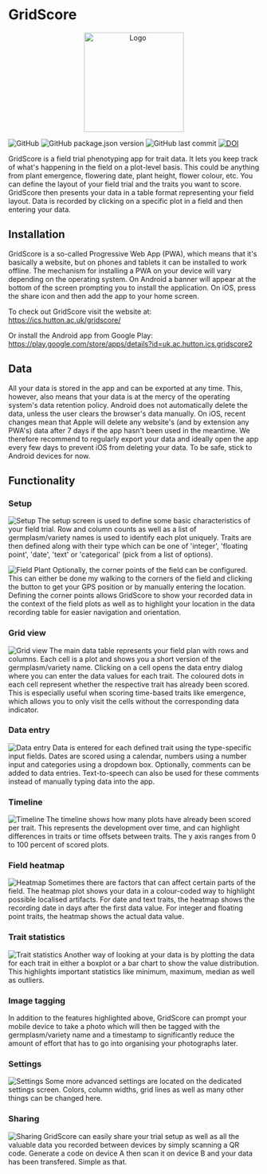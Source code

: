 # GridScore

<p align="center">
  <img src="https://raw.githubusercontent.com/cropgeeks/gridscore/master/public/img/gridscore2.svg?sanitize=true" width="200" alt="Logo">
</p>

![GitHub](https://img.shields.io/github/license/cropgeeks/gridscore)
![GitHub package.json version](https://img.shields.io/github/package-json/v/cropgeeks/gridscore)
![GitHub last commit](https://img.shields.io/github/last-commit/cropgeeks/gridscore)
[![DOI](https://zenodo.org/badge/270078734.svg)](https://zenodo.org/badge/latestdoi/270078734)

GridScore is a field trial phenotyping app for trait data. It lets you keep track of what's happening in the field on a plot-level basis. This could be anything from plant emergence, flowering date, plant height, flower colour, etc. You can define the layout of your field trial and the traits you want to score. GridScore then presents your data in a table format representing your field layout. Data is recorded by clicking on a specific plot in a field and then entering your data.

## Installation
GridScore is a so-called Progressive Web App (PWA), which means that it's basically a website, but on phones and tablets it can be installed to work offline. The mechanism for installing a PWA on your device will vary depending on the operating system. On Android a banner will appear at the bottom of the screen prompting you to install the application. On iOS, press the share icon and then add the app to your home screen.

To check out GridScore visit the website at: https://ics.hutton.ac.uk/gridscore/

Or install the Android app from Google Play: https://play.google.com/store/apps/details?id=uk.ac.hutton.ics.gridscore2

## Data
All your data is stored in the app and can be exported at any time. This, however, also means that your data is at the mercy of the operating system's data retention policy. Android does not automatically delete the data, unless the user clears the browser's data manually. On iOS, recent changes mean that Apple will delete any website's (and by extension any PWA's) data after 7 days if the app hasn't been used in the meantime. We therefore recommend to regularly export your data and ideally open the app every few days to prevent iOS from deleting your data. To be safe, stick to Android devices for now.

## Functionality

### Setup
![](https://raw.githubusercontent.com/cropgeeks/gridscore/master/public/img/screenshot-setup.png "Setup")
The setup screen is used to define some basic characteristics of your field trial. Row and column counts as well as a list of germplasm/variety names is used to identify each plot uniquely. Traits are then defined along with their type which can be one of 'integer', 'floating point', 'date', 'text' or 'categorical' (pick from a list of options).

![](https://raw.githubusercontent.com/cropgeeks/gridscore/master/public/img/screenshot-field-map.png "Field Plant")
Optionally, the corner points of the field can be configured. This can either be done my walking to the corners of the field and clicking the button to get your GPS position or by manually entering the location. Defining the corner points allows GridScore to show your recorded data in the context of the field plots as well as to highlight your location in the data recording table for easier navigation and orientation.


### Grid view
![](https://raw.githubusercontent.com/cropgeeks/gridscore/master/public/img/screenshot-grid.png "Grid view")
The main data table represents your field plan with rows and columns. Each cell is a plot and shows you a short version of the germplasm/variety name. Clicking on a cell opens the data entry dialog where you can enter the data values for each trait. The coloured dots in each cell represent whether the respective trait has already been scored. This is especially useful when scoring time-based traits like emergence, which allows you to only visit the cells without the corresponding data indicator.

### Data entry
![](https://raw.githubusercontent.com/cropgeeks/gridscore/master/public/img/screenshot-data-entry.png "Data entry")
Data is entered for each defined trait using the type-specific input fields. Dates are scored using a calendar, numbers using a number input and categories using a dropdown box.
Optionally, comments can be added to data entries. Text-to-speech can also be used for these comments instead of manually typing data into the app.

### Timeline
![](https://raw.githubusercontent.com/cropgeeks/gridscore/master/public/img/screenshot-timeline.png "Timeline")
The timeline shows how many plots have already been scored per trait. This represents the development over time, and can highlight differences in traits or time offsets between traits. The y axis ranges from 0 to 100 percent of scored plots.

### Field heatmap
![](https://raw.githubusercontent.com/cropgeeks/gridscore/master/public/img/screenshot-heatmap.png "Heatmap")
Sometimes there are factors that can affect certain parts of the field. The heatmap plot shows your data in a colour-coded way to highlight possible localised artifacts. For date and text traits, the heatmap shows the recording date in days after the first data value. For integer and floating point traits, the heatmap shows the actual data value.

### Trait statistics
![](https://raw.githubusercontent.com/cropgeeks/gridscore/master/public/img/screenshot-trait-stats.png "Trait statistics")
Another way of looking at your data is by plotting the data for each trait in either a boxplot or a bar chart to show the value distribution. This highlights important statistics like minimum, maximum, median as well as outliers.

### Image tagging
In addition to the features highlighted above, GridScore can prompt your mobile device to take a photo which will then be tagged with the germplasm/variety name and a timestamp to significantly reduce the amount of effort that has to go into organising your photographs later.

### Settings
![](https://raw.githubusercontent.com/cropgeeks/gridscore/master/public/img/screenshot-settings.png "Settings")
Some more advanced settings are located on the dedicated settings screen. Colors, column widths, grid lines as well as many other things can be changed here.

### Sharing
![](https://raw.githubusercontent.com/cropgeeks/gridscore/master/public/img/screenshot-sharing.png "Sharing")
GridScore can easily share your trial setup as well as all the valuable data you recorded between devices by simply scanning a QR code. Generate a code on device A then scan it on device B and your data has been transfered. Simple as that.